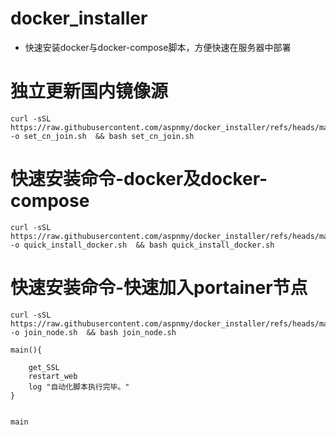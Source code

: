 # docker_installer
- 快速安装docker与docker-compose脚本，方便快速在服务器中部署

# 独立更新国内镜像源

```
curl -sSL https://raw.githubusercontent.com/aspnmy/docker_installer/refs/heads/master/set_cn_join.sh -o set_cn_join.sh  && bash set_cn_join.sh
```

# 快速安装命令-docker及docker-compose

```
curl -sSL https://raw.githubusercontent.com/aspnmy/docker_installer/refs/heads/master/quick_install_docker.sh -o quick_install_docker.sh  && bash quick_install_docker.sh
```
# 快速安装命令-快速加入portainer节点
```
curl -sSL https://raw.githubusercontent.com/aspnmy/docker_installer/refs/heads/master/join_node_portainer.sh -o join_node.sh  && bash join_node.sh
```

```
main(){

    get_SSL
    restart_web
    log "自动化脚本执行完毕。"
}


main
```

